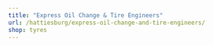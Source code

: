 ```yaml
---
title: "Express Oil Change & Tire Engineers"
url: /hattiesburg/express-oil-change-and-tire-engineers/
shop: tyres
---
```

